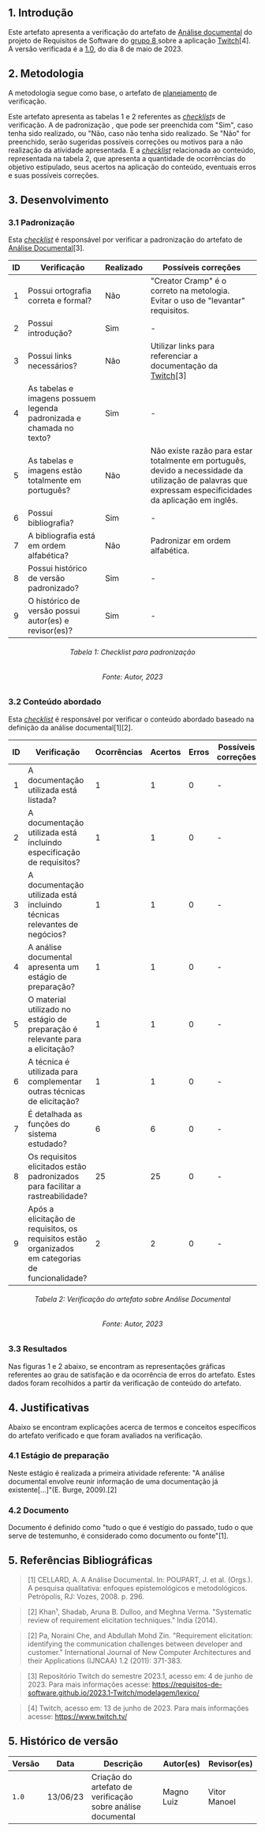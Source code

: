 ## 1. Introdução

Este artefato apresenta a verificação do artefato de [Análise documental](https://requisitos-de-software.github.io/2023.1-Twitch/elicitacao/tecnicas/AnaliseDeDocumento/#1-introducao) do projeto de Requisitos de Software do [grupo 8 ](https://github.com/Requisitos-de-Software/2023.1-Twitch) sobre a aplicação [Twitch](https://www.twitch.tv/)[4]. A versão verificada é a [1.0](https://requisitos-de-software.github.io/2023.1-Twitch/elicitacao/tecnicas/AnaliseDeDocumento/#5-historico-de-versao), do dia 8 de maio de 2023.

## 2. Metodologia 

A metodologia segue como base, o artefato de [planejamento](https://requisitos-de-software.github.io/2023.1-Petz/analise/planejamento/) de verificação.

Este artefato apresenta as tabelas 1 e 2 referentes as _[checklist](../planejamento/glossario.md#Checklist)s_ de verificação. A de padronização , que pode ser preenchida com "Sim", caso tenha sido realizado, ou "Não, caso não tenha sido realizado. Se "Não" for preenchido, serão sugeridas possíveis correções ou motivos para a não realização da atividade apresentada. E a _[checklist](../planejamento/glossario.md#Checklist)_ relacionada ao conteúdo, representada na tabela 2, que apresenta a quantidade de ocorrências do objetivo estipulado, seus acertos na aplicação do conteúdo, eventuais erros e suas possíveis correções.

## 3. Desenvolvimento

### 3.1 Padronização

Esta  _[checklist](../planejamento/glossario.md#Checklist)_ é responsável por verificar a padronização do artefato de [Análise Documental](https://requisitos-de-software.github.io/2023.1-Twitch/elicitacao/tecnicas/AnaliseDeDocumento/#1-introducao)[3].

<center>

| ID | Verificação | Realizado | Possíveis correções |
|:-:|--|--|--|
| 1 | Possui ortografia correta e formal? | Não | "Creator Cramp" é o correto na metologia. Evitar o uso de "levantar" requisitos.  |
| 2 | Possui introdução? | Sim | - |
| 3 | Possui links necessários? | Não | Utilizar links para referenciar a documentação da [Twitch](https://www.twitch.tv/)[3] |
| 4 | As tabelas e imagens possuem legenda padronizada e chamada no texto? | Sim | - |
| 5 | As tabelas e imagens estão totalmente em português? | Não | Não existe razão para estar totalmente em português, devido a necessidade da utilização de palavras que expressam especificidades da aplicação em inglês. |
| 6 | Possui bibliografia? | Sim | - |
| 7 | A bibliografia está em ordem alfabética? | Não | Padronizar em ordem alfabética. |
| 8 | Possui histórico de versão padronizado? | Sim | - |
| 9 | O histórico de versão possui autor(es) e revisor(es)? | Sim | - |

</center>

<h6 align="center">Tabela 1: Checklist para padronização</h6>
<h6 align="center">Fonte: Autor, 2023</h6>

### 3.2 Conteúdo abordado

Esta  _[checklist](../planejamento/glossario.md#Checklist)_ é responsável por verificar o conteúdo abordado baseado na definição da análise documental[1][2].

<center>


| ID | Verificação | Ocorrências | Acertos | Erros | Possíveis correções |
| :-: | ------- | -------- | -------- | ------ | -------- |
| 1 | A documentação utilizada está listada? | 1 | 1 | 0| - |
| 2 | A documentação utilizada está incluindo especificação de requisitos? | 1 |1 | 0 | - |
| 3 | A documentação utilizada está incluindo técnicas relevantes de negócios? | 1 | 1| 0 | - |
| 4 | A análise documental apresenta um estágio de preparação? | 1 | 1| 0 | - |
| 5 | O material utilizado no estágio de preparação é relevante para a elicitação? | 1 | 1| 0 | - |
| 6 | A técnica é utilizada para complementar outras técnicas de elicitação? | 1 | 1| 0 | - |
| 7 | É detalhada as funções do sistema estudado? | 6 | 6| 0 | - |
| 8 | Os requisitos elicitados estão padronizados para facilitar a rastreabilidade? | 25 | 25 | 0 | - |
| 9 | Após a elicitação de requisitos, os requisitos estão organizados em categorias de funcionalidade? | 2 | 2| 0 | - |




</center>

<h6 align="center">Tabela 2: Verificação do artefato sobre Análise Documental </h6>
<h6 align="center">Fonte: Autor, 2023</h6>


### 3.3 Resultados

Nas figuras 1 e 2 abaixo, se encontram as representações gráficas referentes ao grau de satisfação e da ocorrência de erros do artefato. Estes dados foram recolhidos a partir da verificação de conteúdo do artefato.

## 4. Justificativas

Abaixo se encontram explicações acerca de termos e conceitos específicos do artefato verificado e que foram avaliados na verificação.

### 4.1 Estágio de preparação

Neste estágio é realizada a primeira atividade referente: "A análise documental envolve reunir informação de uma documentação já existente[...]"(E. Burge, 2009).[2]

### 4.2 Documento 

 Documento é definido como "tudo o que é vestígio do passado, tudo o que serve de testemunho, é considerado como documento ou fonte"[1].

## 5. Referências Bibliográficas

> [1]  CELLARD, A. A Análise Documental. In: POUPART, J. et al. (Orgs.). A pesquisa qualitativa: enfoques epistemológicos e metodológicos. Petrópolis, RJ: Vozes, 2008. p. 296.

> [2] Khan¹, Shadab, Aruna B. Dulloo, and Meghna Verma. "Systematic review of requirement elicitation techniques." India (2014).

> [2] Pa, Noraini Che, and Abdullah Mohd Zin. "Requirement elicitation: identifying the communication challenges between developer and customer." International Journal of New Computer Architectures and their Applications (IJNCAA) 1.2 (2011): 371-383.

> [3] Repositório Twitch do semestre 2023.1, acesso em: 4 de junho de 2023. Para mais informações acesse: <https://requisitos-de-software.github.io/2023.1-Twitch/modelagem/lexico/>

> [4] Twitch, acesso em: 13 de junho de 2023. Para mais informações acesse: <https://www.twitch.tv/>

## 5. Histórico de versão

| Versão | Data     | Descrição                                        | Autor(es)   | Revisor(es)   |
| ------ | -------- | ------------------------------------------------ | ----------- | ------------- |
| `1.0`  | 13/06/23 | Criação do artefato de verificação sobre análise documental | Magno Luiz | Vitor Manoel |